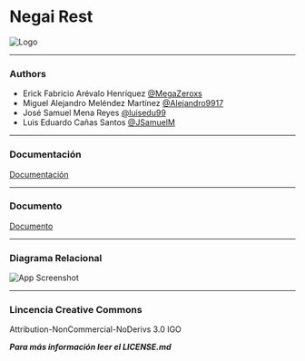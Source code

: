 # Negai Rest


![Logo](https://i.imgur.com/YnRSN3q.jpg)


-------
### Authors
- Erick Fabricio Arévalo Henríquez [@MegaZeroxs](https://github.com/MegaZeroxs)
- Miguel Alejandro Meléndez Martínez [@Alejandro9917](https://github.com/Alejandro9917)
- José Samuel Mena Reyes [@luisedu99](https://github.com/luisedu99)
- Luis Eduardo Cañas Santos [@JSamuelM](https://github.com/JSamuelM)


------
### Documentación
[Documentación](https://documenter.postman.com/preview/13307056-a6adfaef-1c3a-4f0b-a125-c33c9d9a0438?environment=&versionTag=latest&apiName=CURRENT&version=latest&documentationLayout=classic-double-column&right-sidebar=303030&top-bar=FFFFFF&highlight=EF5B25)


------
### Documento
[Documento](https://udbedu-my.sharepoint.com/:b:/g/personal/mm180363_alumno_udb_edu_sv/ERU_GPZ7mxpCoUs3nMlY-3YBFZ5hZZMWQuDjGFLFswQ8Lw?e=yy6Euy)


-------
### Diagrama Relacional
![App Screenshot](https://i.imgur.com/9ddp8G0.png)


-------
### Lincencia Creative Commons
Attribution-NonCommercial-NoDerivs 3.0 IGO

***Para más información leer el LICENSE.md***
